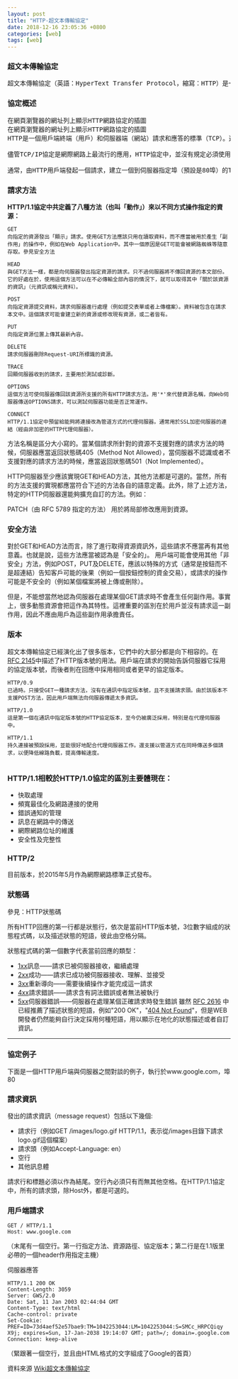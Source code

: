 ```yaml
---
layout: post
title: "HTTP-超文本傳輸協定"
date: 2018-12-16 23:05:36 +0800
categories: [web]
tags: [web]
---
```


### 超文本傳輸協定 

<pre>超文本傳輸協定（英語：HyperText Transfer Protocol，縮寫：HTTP）是一種用於分佈式、協作式和超媒體資訊系統的應用層協定。HTTP是全球資訊網的資料通訊的基礎</pre>


### 協定概述
<pre>在網頁瀏覽器的網址列上顯示HTTP網路協定的插圖
在網頁瀏覽器的網址列上顯示HTTP網路協定的插圖
HTTP是一個用戶端終端（用戶）和伺服器端（網站）請求和應答的標準（TCP）。通過使用網頁瀏覽器、網路爬蟲或者其它的工具，用戶端發起一個HTTP請求到伺服器上指定埠（預設埠為80）。我們稱這個用戶端為用戶代理程式（user agent）。應答的伺服器上儲存著一些資源，比如HTML檔案和圖像。我們稱這個應答伺服器為源伺服器（origin server）。在用戶代理和源伺服器中間可能存在多個「中間層」，比如代理伺服器、閘道器或者隧道（tunnel）。

儘管TCP/IP協定是網際網路上最流行的應用，HTTP協定中，並沒有規定必須使用它或它支援的層。事實上，HTTP可以在任何網際網路協定上，或其他網路上實現。HTTP假定其下層協定提供可靠的傳輸。因此，任何能夠提供這種保證的協定都可以被其使用。因此也就是其在TCP/IP協定族使用TCP作為其傳輸層。

通常，由HTTP用戶端發起一個請求，建立一個到伺服器指定埠（預設是80埠）的TCP連接。HTTP伺服器則在那個埠監聽用戶端的請求。一旦收到請求，伺服器會向用戶端返回一個狀態，比如"HTTP/1.1 200 OK"，以及返回的內容，如請求的檔案、錯誤訊息、或者其它資訊。</pre>


### 請求方法
**HTTP/1.1協定中共定義了八種方法（也叫「動作」）來以不同方式操作指定的資源：**

```
GET
向指定的資源發出「顯示」請求。使用GET方法應該只用在讀取資料，而不應當被用於產生「副作用」的操作中，例如在Web Application中。其中一個原因是GET可能會被網路蜘蛛等隨意存取。參見安全方法

HEAD
與GET方法一樣，都是向伺服器發出指定資源的請求。只不過伺服器將不傳回資源的本文部份。它的好處在於，使用這個方法可以在不必傳輸全部內容的情況下，就可以取得其中「關於該資源的資訊」（元資訊或稱元資料）。

POST
向指定資源提交資料，請求伺服器進行處理（例如提交表單或者上傳檔案）。資料被包含在請求本文中。這個請求可能會建立新的資源或修改現有資源，或二者皆有。

PUT
向指定資源位置上傳其最新內容。

DELETE
請求伺服器刪除Request-URI所標識的資源。

TRACE
回顯伺服器收到的請求，主要用於測試或診斷。

OPTIONS
這個方法可使伺服器傳回該資源所支援的所有HTTP請求方法。用'*'來代替資源名稱，向Web伺服器傳送OPTIONS請求，可以測試伺服器功能是否正常運作。

CONNECT
HTTP/1.1協定中預留給能夠將連接改為管道方式的代理伺服器。通常用於SSL加密伺服器的連結（經由非加密的HTTP代理伺服器）。
```

方法名稱是區分大小寫的。當某個請求所針對的資源不支援對應的請求方法的時候，伺服器應當返回狀態碼405（Method Not Allowed），當伺服器不認識或者不支援對應的請求方法的時候，應當返回狀態碼501（Not Implemented）。

HTTP伺服器至少應該實現GET和HEAD方法，其他方法都是可選的。當然，所有的方法支援的實現都應當符合下述的方法各自的語意定義。此外，除了上述方法，特定的HTTP伺服器還能夠擴充自訂的方法。例如：

PATCH（由 RFC 5789 指定的方法）
用於將局部修改應用到資源。

### 安全方法
對於GET和HEAD方法而言，除了進行取得資源資訊外，這些請求不應當再有其他意義。也就是說，這些方法應當被認為是「安全的」。 用戶端可能會使用其他「非安全」方法，例如POST，PUT及DELETE，應該以特殊的方式（通常是按鈕而不是超連結）告知客戶可能的後果（例如一個按鈕控制的資金交易），或請求的操作可能是不安全的（例如某個檔案將被上傳或刪除）。

但是，不能想當然地認為伺服器在處理某個GET請求時不會產生任何副作用。事實上，很多動態資源會把這作為其特性。這裡重要的區別在於用戶並沒有請求這一副作用，因此不應由用戶為這些副作用承擔責任。

### 版本
超文本傳輸協定已經演化出了很多版本，它們中的大部分都是向下相容的。在 [RFC 2145](https://tools.ietf.org/html/rfc2145)中描述了HTTP版本號的用法。用戶端在請求的開始告訴伺服器它採用的協定版本號，而後者則在回應中採用相同或者更早的協定版本。

```
HTTP/0.9
已過時。只接受GET一種請求方法，沒有在通訊中指定版本號，且不支援請求頭。由於該版本不支援POST方法，因此用戶端無法向伺服器傳遞太多資訊。

HTTP/1.0
這是第一個在通訊中指定版本號的HTTP協定版本，至今仍被廣泛採用，特別是在代理伺服器中。

HTTP/1.1
持久連接被預設採用，並能很好地配合代理伺服器工作。還支援以管道方式在同時傳送多個請求，以便降低線路負載，提高傳輸速度。


```
### HTTP/1.1相較於HTTP/1.0協定的區別主要體現在：

- 快取處理
- 頻寬最佳化及網路連接的使用
- 錯誤通知的管理
- 訊息在網路中的傳送
- 網際網路位址的維護
- 安全性及完整性


### HTTP/2

目前版本，於2015年5月作為網際網路標準正式發布。



### 狀態碼

參見：HTTP狀態碼

所有HTTP回應的第一行都是狀態行，依次是當前HTTP版本號，3位數字組成的狀態程式碼，以及描述狀態的短語，彼此由空格分隔。

狀態程式碼的第一個數字代表當前回應的類型：

- [1xx](https://www.wikiwand.com/zh-tw/HTTP%E7%8A%B6%E6%80%81%E7%A0%81#1xx%E6%B6%88%E6%81%AF)訊息——請求已被伺服器接收，繼續處理
- [2xx](https://www.wikiwand.com/zh-tw/HTTP%E7%8A%B6%E6%80%81%E7%A0%81#2xx%E6%88%90%E5%8A%9F)成功——請求已成功被伺服器接收、理解、並接受
- [3xx](https://www.wikiwand.com/zh-tw/HTTP%E7%8A%B6%E6%80%81%E7%A0%81#3xx%E9%87%8D%E5%AE%9A%E5%90%91)重新導向——需要後續操作才能完成這一請求
- [4xx](https://www.wikiwand.com/zh-tw/HTTP%E7%8A%B6%E6%80%81%E7%A0%81#4xx%E8%AF%B7%E6%B1%82%E9%94%99%E8%AF%AF)請求錯誤——請求含有詞法錯誤或者無法被執行
- [5xx](https://www.wikiwand.com/zh-tw/HTTP%E7%8A%B6%E6%80%81%E7%A0%81#5xx%E6%9C%8D%E5%8A%A1%E5%99%A8%E9%94%99%E8%AF%AF)伺服器錯誤——伺服器在處理某個正確請求時發生錯誤
雖然 [RFC 2616](https://tools.ietf.org/html/rfc2616) 中已經推薦了描述狀態的短語，例如"200 OK"，"[404 Not Found](https://www.wikiwand.com/zh-tw/HTTP_404)"，但是WEB開發者仍然能夠自行決定採用何種短語，用以顯示在地化的狀態描述或者自訂資訊。

--- 

### 協定例子
下面是一個HTTP用戶端與伺服器之間對談的例子，執行於www.google.com，埠80


### 請求資訊
發出的請求資訊（message request）包括以下幾個:

- 請求行（例如GET /images/logo.gif HTTP/1.1，表示從/images目錄下請求logo.gif這個檔案）
- 請求頭（例如Accept-Language: en）
- 空行
- 其他訊息體

請求行和標題必須以<CR><LF>作為結尾。空行內必須只有<CR><LF>而無其他空格。在HTTP/1.1協定中，所有的請求頭，除Host外，都是可選的。

### 用戶端請求
```http
GET / HTTP/1.1
Host: www.google.com
```
（末尾有一個空行。第一行指定方法、資源路徑、協定版本；第二行是在1.1版里必帶的一個header作用指定主機）

伺服器應答
```http
HTTP/1.1 200 OK
Content-Length: 3059
Server: GWS/2.0
Date: Sat, 11 Jan 2003 02:44:04 GMT
Content-Type: text/html
Cache-control: private
Set-Cookie: PREF=ID=73d4aef52e57bae9:TM=1042253044:LM=1042253044:S=SMCc_HRPCQiqy
X9j; expires=Sun, 17-Jan-2038 19:14:07 GMT; path=/; domain=.google.com
Connection: keep-alive
```
（緊跟著一個空行，並且由HTML格式的文字組成了Google的首頁）

資料來源
[Wiki超文本傳輸協定](https://www.wikiwand.com/zh-tw/%E8%B6%85%E6%96%87%E6%9C%AC%E4%BC%A0%E8%BE%93%E5%8D%8F%E8%AE%AE)